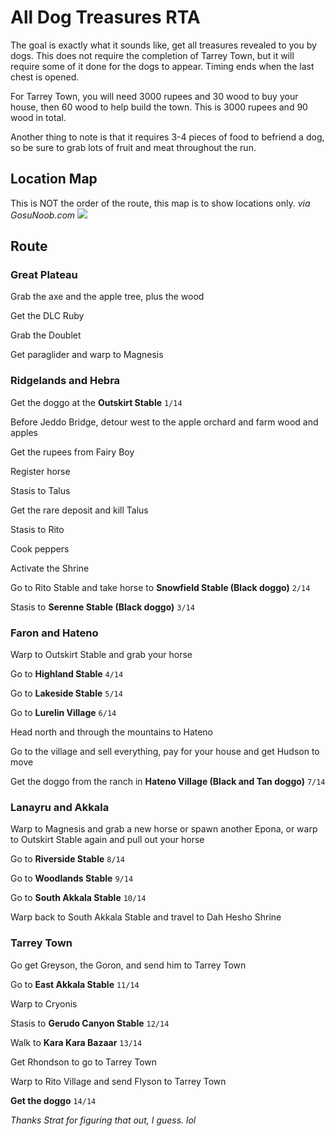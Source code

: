 # All Dog Treasures RTA

The goal is exactly what it sounds like, get all treasures revealed to you by dogs. This does not require the completion of Tarrey Town, but it will require some of it done for the dogs to appear. Timing ends when the last chest is opened.

For Tarrey Town, you will need 3000 rupees and 30 wood to buy your house, then 60 wood to help build the town. This is 3000 rupees and 90 wood in total.

Another thing to note is that it requires 3-4 pieces of food to befriend a dog, so be sure to grab lots of fruit and meat throughout the run.

## Location Map

This is NOT the order of the route, this map is to show locations only. *via GosuNoob.com*
![](http://static.gosunoob.com/img/1/2017/03/dog-treasure-locations-map-zelda-botw-1024x804.jpg)

## Route

### Great Plateau

Grab the axe and the apple tree, plus the wood

Get the DLC Ruby

Grab the Doublet

Get paraglider and warp to Magnesis

### Ridgelands and Hebra

Get the doggo at the **Outskirt Stable** `1/14`

Before Jeddo Bridge, detour west to the apple orchard and farm wood and apples

Get the rupees from Fairy Boy

Register horse

Stasis to Talus

Get the rare deposit and kill Talus

Stasis to Rito

Cook peppers

Activate the Shrine

Go to Rito Stable and take horse to **Snowfield Stable (Black doggo)** `2/14`

Stasis to **Serenne Stable (Black doggo)** `3/14`

### Faron and Hateno

Warp to Outskirt Stable and grab your horse

Go to **Highland Stable** `4/14`

Go to **Lakeside Stable** `5/14`

Go to **Lurelin Village** `6/14`

Head north and through the mountains to Hateno

Go to the village and sell everything, pay for your house and get Hudson to move

Get the doggo from the ranch in **Hateno Village (Black and Tan doggo)** `7/14`

### Lanayru and Akkala

Warp to Magnesis and grab a new horse or spawn another Epona, or warp to Outskirt Stable again and pull out your horse

Go to **Riverside Stable** `8/14`

Go to **Woodlands Stable** `9/14`

Go to **South Akkala Stable** `10/14`

Warp back to South Akkala Stable and travel to Dah Hesho Shrine

### Tarrey Town

Go get Greyson, the Goron, and send him to Tarrey Town

Go to **East Akkala Stable** `11/14`

Warp to Cryonis

Stasis to **Gerudo Canyon Stable** `12/14`

Walk to **Kara Kara Bazaar** `13/14`

Get Rhondson to go to Tarrey Town

Warp to Rito Village and send Flyson to Tarrey Town

**Get the doggo** `14/14`

*Thanks Strat for figuring that out, I guess. lol*
